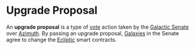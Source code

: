# Upgrade Proposal

An **upgrade proposal** is a type of [vote](glossary/voting) action taken by the [Galactic Senate](glossary/senate) over [Azimuth](glossary/azimuth). By passing an upgrade proposal, [Galaxies](glossary/galaxy) in the Senate agree to change the [Ecliptic](glossary/ecliptic) smart contracts.

